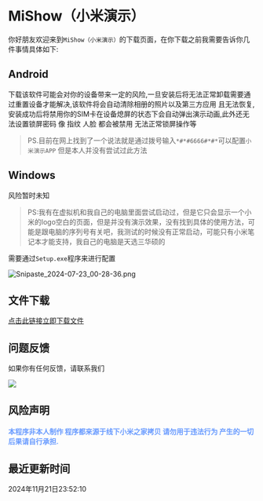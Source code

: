 
# MiShow（小米演示）

你好朋友欢迎来到`MiShow（小米演示）`的下载页面，在你下载之前我需要告诉你几件事情具体如下:

## Android 

下载该软件可能会对你的设备带来一定的风险,一旦安装后将无法正常卸载需要通过重置设备才能解决,该软件将会自动清除相册的照片以及第三方应用 且无法恢复,安装成功后将禁用你的SIM卡在设备熄屏的状态下会自动弹出演示动画,此外还无法设置锁屏密码 像 指纹 人脸 都会被禁用 无法正常锁屏操作等

> PS.目前在网上找到了一个说法就是通过拨号输入`*#*#6666#*#*`可以配置`小米演示APP` 但是本人并没有尝试过此方法

## Windows

风险暂时未知

> PS:我有在虚拟机和我自己的电脑里面尝试启动过，但是它只会显示一个小米的logo空白的页面，但是并没有演示效果，没有找到具体的使用方法，可能是跟电脑的序列号有关吧，我测试的时候没有正常启动，可能只有小米笔记本才能支持，我自己的电脑是天选三华硕的 

需要通过`Setup.exe`程序来进行配置

![Snipaste_2024-07-23_00-28-36.png](https://ypy.zhuns.top/2024/07/23/Snipaste_2024-07-23_00-28-36.png)

## 文件下载

[点击此链接立即下载文件](https://cloud.zhuns.top/%E5%B0%8F%E7%B1%B3%E6%BC%94%E7%A4%BA)

## 问题反馈

如果你有任何反馈，请联系我们

![](https://ypy.zhuns.top/2024/05/13/66417c79bacee.png)


## 风险声明

<h4 style="color:#6699ff;">本程序非本人制作 程序都来源于线下小米之家拷贝 请勿用于违法行为 产生的一切后果请自行承担.</h4>

## 最近更新时间

2024年11月21日23:52:10
